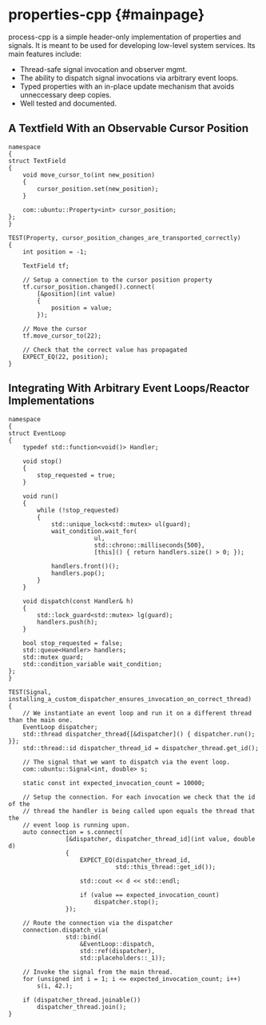 properties-cpp         {#mainpage}
===========

process-cpp is a simple header-only implementation of properties and
signals. It is meant to be used for developing low-level system
services. Its main features include:

 - Thread-safe signal invocation and observer mgmt.
 - The ability to dispatch signal invocations via arbitrary event loops.
 - Typed properties with an in-place update mechanism that avoids unneccessary deep copies.
 - Well tested and documented.

A Textfield With an Observable Cursor Position
----------------------------------------------

~~~~~~~~~~~~~{.cpp}
namespace
{
struct TextField
{
    void move_cursor_to(int new_position)
    {
        cursor_position.set(new_position);
    }
    
    com::ubuntu::Property<int> cursor_position;
};
}

TEST(Property, cursor_position_changes_are_transported_correctly)
{
    int position = -1;

    TextField tf;
    
    // Setup a connection to the cursor position property
    tf.cursor_position.changed().connect(
        [&position](int value) 
        { 
            position = value; 
        });

    // Move the cursor
    tf.move_cursor_to(22);

    // Check that the correct value has propagated
    EXPECT_EQ(22, position);
}
~~~~~~~~~~~~~

Integrating With Arbitrary Event Loops/Reactor Implementations
--------------------------------------------------------------
~~~~~~~~~~~~~{.cpp}
namespace
{
struct EventLoop
{
    typedef std::function<void()> Handler;

    void stop()
    {
        stop_requested = true;
    }

    void run()
    {
        while (!stop_requested)
        {
            std::unique_lock<std::mutex> ul(guard);
            wait_condition.wait_for(
                        ul,
                        std::chrono::milliseconds{500},
                        [this]() { return handlers.size() > 0; });

            handlers.front()();
            handlers.pop();
        }
    }

    void dispatch(const Handler& h)
    {
        std::lock_guard<std::mutex> lg(guard);
        handlers.push(h);
    }

    bool stop_requested = false;
    std::queue<Handler> handlers;
    std::mutex guard;
    std::condition_variable wait_condition;
};
}

TEST(Signal, installing_a_custom_dispatcher_ensures_invocation_on_correct_thread)
{
    // We instantiate an event loop and run it on a different thread than the main one.
    EventLoop dispatcher;
    std::thread dispatcher_thread{[&dispatcher]() { dispatcher.run(); }};
    std::thread::id dispatcher_thread_id = dispatcher_thread.get_id();

    // The signal that we want to dispatch via the event loop.
    com::ubuntu::Signal<int, double> s;

    static const int expected_invocation_count = 10000;

    // Setup the connection. For each invocation we check that the id of the
    // thread the handler is being called upon equals the thread that the
    // event loop is running upon.
    auto connection = s.connect(
                [&dispatcher, dispatcher_thread_id](int value, double d)
                {
                    EXPECT_EQ(dispatcher_thread_id,
                              std::this_thread::get_id());

                    std::cout << d << std::endl;

                    if (value == expected_invocation_count)
                        dispatcher.stop();
                });

    // Route the connection via the dispatcher
    connection.dispatch_via(
                std::bind(
                    &EventLoop::dispatch,
                    std::ref(dispatcher),
                    std::placeholders::_1));

    // Invoke the signal from the main thread.
    for (unsigned int i = 1; i <= expected_invocation_count; i++)
        s(i, 42.);

    if (dispatcher_thread.joinable())
        dispatcher_thread.join();
}
~~~~~~~~~~~~~